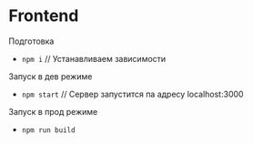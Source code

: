 # Frontend

Подготовка
- ``npm i`` // Устанавливаем зависимости

Запуск в дев режиме
- ``npm start`` // Сервер запустится па адресу localhost:3000

Запуск в прод режиме
- ``npm run build``